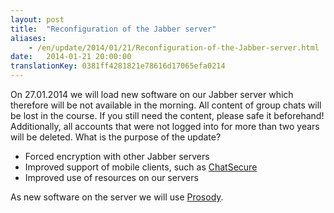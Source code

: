 ```yaml
---
layout: post
title:  "Reconfiguration of the Jabber server"
aliases:
    - /en/update/2014/01/21/Reconfiguration-of-the-Jabber-server.html
date:   2014-01-21 20:00:00
translationKey: 0381ff4281821e78616d17065efa0214
---
```

On 27.01.2014 we will load new software on our Jabber server which therefore will be not available in the morning. All content of group chats will be lost in the course. If you still need the content, please safe it beforehand! Additionally, all accounts that were not logged into for more than two years will be deleted.
What is the purpose of the update?

* Forced encryption with other Jabber servers
* Improved support of mobile clients, such as [ChatSecure](https://guardianproject.info/apps/chatsecure/)
* Improved use of resources on our servers

As new software on the server we will use [Prosody](http://prosody.im/).
